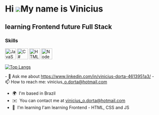 Hi ![](https://user-images.githubusercontent.com/18350557/176309783-0785949b-9127-417c-8b55-ab5a4333674e.gif)My name is Vinicius
================================================================================================================================

learning Frontend future Full Stack
-----------------------------------

### Skills


<a href="https://developer.mozilla.org/en-US/docs/Web/JavaScript" rel="nofollow"><img src="https://raw.githubusercontent.com/danielcranney/readme-generator/main/public/icons/skills/javascript-colored.svg" width="36" height="36" alt="JavaScript" style="max-width: 100%;"></a>
<a href="https://docs.microsoft.com/en-us/dotnet/csharp/" rel="nofollow"><img src="https://raw.githubusercontent.com/danielcranney/readme-generator/main/public/icons/skills/csharp-colored.svg" width="36" height="36" alt="C#" style="max-width: 100%;"></a>
<a href="https://developer.mozilla.org/en-US/docs/Glossary/HTML5" rel="nofollow"><img src="https://raw.githubusercontent.com/danielcranney/readme-generator/main/public/icons/skills/html5-colored.svg" width="36" height="36" alt="HTML5" style="max-width: 100%;"></a>
<a href="https://nodejs.org/en/" rel="nofollow"><img src="https://raw.githubusercontent.com/danielcranney/readme-generator/main/public/icons/skills/nodejs-colored.svg" width="36" height="36" alt="NodeJS" style="max-width: 100%;"></a>

[![Top Langs](https://github-readme-stats.vercel.app/api/top-langs/?username=ViniciusDorta&custom_title=My%20Projects%20Languages&theme=dark&langs_count=8)](https://github.com/anuraghazra/github-readme-stats)

\- 💬 Ask me about https://www.linkedin.com/in/vinicius-dorta-4613951a3/ 
\- 📫 How to reach me: vinicius\_o.dorta@hotmail.com

*   🌍  I'm based in Brazil
*   ✉️  You can contact me at [vinicius\_o.dorta@hotmail.com](mailto:vinicius_o.dorta@hotmail.com)
*   🧠  I'm learning I'am learning Frontend - HTML, CSS and JS
